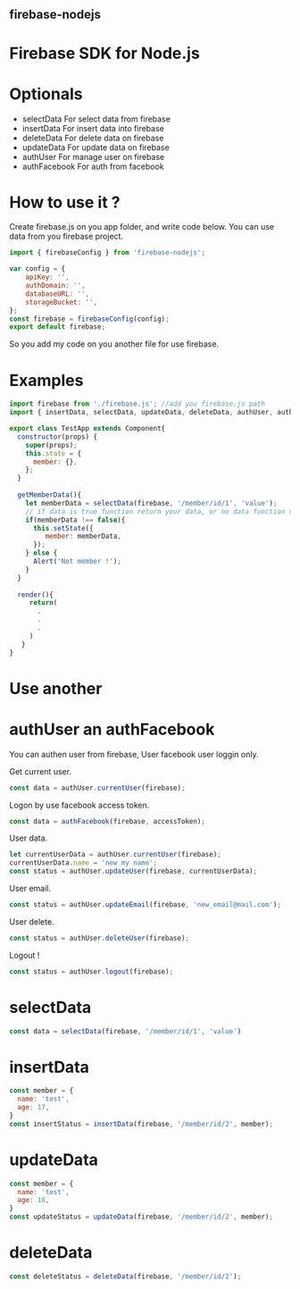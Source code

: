 ## firebase-nodejs

# Firebase SDK for Node.js

# Optionals

* selectData 
For select data from firebase
* insertData
For insert data into firebase
* deleteData
For delete data on firebase
* updateData
For update data on firebase
* authUser
For manage user on firebase
* authFacebook
For auth from facebook

# How to use it ?

Create firebase.js on you app folder, and write code below.
You can use data from you firebase project.
```js
import { firebaseConfig } from 'firebase-nodejs';

var config = {
    apiKey: '',
    authDomain: '',
    databaseURL: '',
    storageBucket: '',
};
const firebase = firebaseConfig(config);
export default firebase;
```

So you add my code on you another file for use firebase.

# Examples
```js
import firebase from './firebase.js'; //add you firebase.js path
import { insertData, selectData, updateData, deleteData, authUser, authFacebook } from 'firebase-nodejs';

export class TestApp extends Component{
  constructor(props) {
    super(props);
    this.state = {
      member: {},
    };
  }
  
  getMemberData(){
    let memberData = selectData(firebase, '/member/id/1', 'value');
    // if data is true function return your data, or no data function return false
    if(memberData !== false){
      this.setState({
         member: memberData,
      });
    } else {
      Alert('Not member !');
    }
  }
  
  render(){
     return(
       .
       .
       .
     )
   }
}

```

# Use another

# authUser an authFacebook
You can authen user from firebase, User facebook user loggin only.

Get current user.

```js
const data = authUser.currentUser(firebase);
```

Logon by use facebook access token.
```js
const data = authFacebook(firebase, accessToken);
```

User data.
```js
let currentUserData = authUser.currentUser(firebase);
currentUserData.name = 'new my name';
const status = authUser.updateUser(firebase, currentUserData);
```

User email.
```js
const status = authUser.updateEmail(firebase, 'new_email@mail.com');
```


User delete.
```js
const status = authUser.deleteUser(firebase);
```
Logout !
```js
const status = authUser.logout(firebase);
```

# selectData

```js
const data = selectData(firebase, '/member/id/1', 'value')

```

# insertData

```js
const member = {
  name: 'test',
  age: 17,
}
const insertStatus = insertData(firebase, '/member/id/2', member);

```


# updateData

```js
const member = {
  name: 'test',
  age: 18,
}
const updateStatus = updateData(firebase, '/member/id/2', member);

```

# deleteData

```js
const deleteStatus = deleteData(firebase, '/member/id/2');

```
